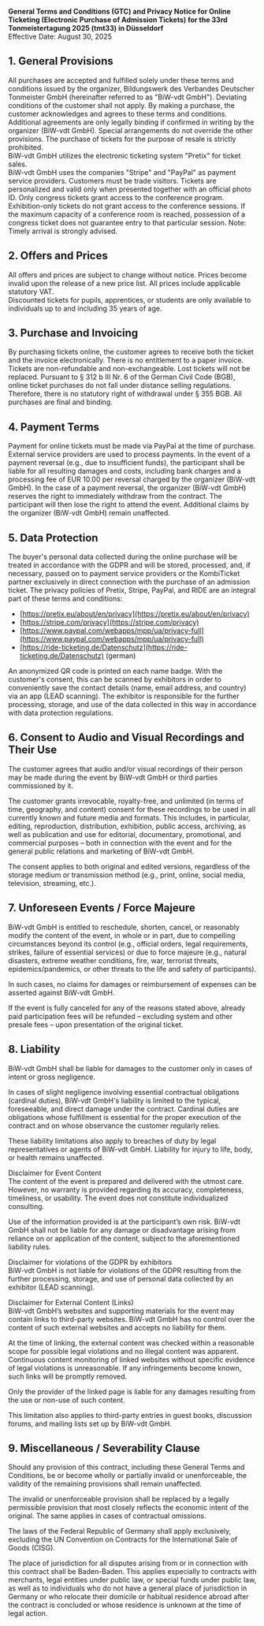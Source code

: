 **General Terms and Conditions (GTC) and Privacy Notice for Online Ticketing (Electronic Purchase of Admission Tickets) for the 33rd Tonmeistertagung 2025 (tmt33) in Düsseldorf**  
Effective Date: August 30, 2025

## 1. General Provisions
All purchases are accepted and fulfilled solely under these terms and conditions issued by the organizer, Bildungswerk des Verbandes Deutscher Tonmeister GmbH (hereinafter referred to as "BiW-vdt GmbH"). Deviating conditions of the customer shall not apply. By making a purchase, the customer acknowledges and agrees to these terms and conditions. Additional agreements are only legally binding if confirmed in writing by the organizer (BiW-vdt GmbH). Special arrangements do not override the other provisions. The purchase of tickets for the purpose of resale is strictly prohibited.  
BiW-vdt GmbH utilizes the electronic ticketing system "Pretix" for ticket sales.  
BiW-vdt GmbH uses the companies "Stripe" and "PayPal" as payment service providers. Customers must be trade visitors. Tickets are personalized and valid only when presented together with an official photo ID. Only congress tickets grant access to the conference program. Exhibition-only tickets do not grant access to the conference sessions. If the maximum capacity of a conference room is reached, possession of a congress ticket does not guarantee entry to that particular session. Note: Timely arrival is strongly advised.

## 2. Offers and Prices
All offers and prices are subject to change without notice. Prices become invalid upon the release of a new price list. All prices include applicable statutory VAT.  
Discounted tickets for pupils, apprentices, or students are only available to individuals up to and including 35 years of age.

## 3. Purchase and Invoicing
By purchasing tickets online, the customer agrees to receive both the ticket and the invoice electronically. There is no entitlement to a paper invoice. Tickets are non-refundable and non-exchangeable. Lost tickets will not be replaced. Pursuant to § 312 b III Nr. 6 of the German Civil Code (BGB), online ticket purchases do not fall under distance selling regulations. Therefore, there is no statutory right of withdrawal under § 355 BGB. All purchases are final and binding.

## 4. Payment Terms
Payment for online tickets must be made via PayPal at the time of purchase. External service providers are used to process payments. In the event of a payment reversal (e.g., due to insufficient funds), the participant shall be liable for all resulting damages and costs, including bank charges and a processing fee of EUR 10.00 per reversal charged by the organizer (BiW-vdt GmbH). In the case of a payment reversal, the organizer (BiW-vdt GmbH) reserves the right to immediately withdraw from the contract. The participant will then lose the right to attend the event. Additional claims by the organizer (BiW-vdt GmbH) remain unaffected.

## 5. Data Protection
The buyer's personal data collected during the online purchase will be treated in accordance with the GDPR and will be stored, processed, and, if necessary, passed on to payment service providers or the KombiTicket partner exclusively in direct connection with the purchase of an admission ticket. The privacy policies of Pretix, Stripe, PayPal, and RIDE are an integral part of these terms and conditions:

+ [https://pretix.eu/about/en/privacy](https://pretix.eu/about/en/privacy)
+ [https://stripe.com/privacy](https://stripe.com/privacy)
+ [https://www.paypal.com/webapps/mpp/ua/privacy-full](https://www.paypal.com/webapps/mpp/ua/privacy-full)
+ [https://ride-ticketing.de/Datenschutz](https://ride-ticketing.de/Datenschutz) (german)

An anonymized QR code is printed on each name badge. With the customer's consent, this can be scanned by exhibitors in order to conveniently save the contact details (name, email address, and country) via an app (LEAD scanning). The exhibitor is responsible for the further processing, storage, and use of the data collected in this way in accordance with data protection regulations.

## 6. Consent to Audio and Visual Recordings and Their Use
The customer agrees that audio and/or visual recordings of their person may be made during the event by BiW-vdt GmbH or third parties commissioned by it.

The customer grants irrevocable, royalty-free, and unlimited (in terms of time, geography, and content) consent for these recordings to be used in all currently known and future media and formats. This includes, in particular, editing, reproduction, distribution, exhibition, public access, archiving, as well as publication and use for editorial, documentary, promotional, and commercial purposes – both in connection with the event and for the general public relations and marketing of BiW-vdt GmbH.

The consent applies to both original and edited versions, regardless of the storage medium or transmission method (e.g., print, online, social media, television, streaming, etc.).

## 7. Unforeseen Events / Force Majeure
BiW-vdt GmbH is entitled to reschedule, shorten, cancel, or reasonably modify the content of the event, in whole or in part, due to compelling circumstances beyond its control (e.g., official orders, legal requirements, strikes, failure of essential services) or due to force majeure (e.g., natural disasters, extreme weather conditions, fire, war, terrorist threats, epidemics/pandemics, or other threats to the life and safety of participants).

In such cases, no claims for damages or reimbursement of expenses can be asserted against BiW-vdt GmbH.

If the event is fully canceled for any of the reasons stated above, already paid participation fees will be refunded – excluding system and other presale fees – upon presentation of the original ticket.

## 8. Liability
BiW-vdt GmbH shall be liable for damages to the customer only in cases of intent or gross negligence.

In cases of slight negligence involving essential contractual obligations (cardinal duties), BiW-vdt GmbH's liability is limited to the typical, foreseeable, and direct damage under the contract. Cardinal duties are obligations whose fulfillment is essential for the proper execution of the contract and on whose observance the customer regularly relies.

These liability limitations also apply to breaches of duty by legal representatives or agents of BiW-vdt GmbH. Liability for injury to life, body, or health remains unaffected.

Disclaimer for Event Content  
The content of the event is prepared and delivered with the utmost care. However, no warranty is provided regarding its accuracy, completeness, timeliness, or usability. The event does not constitute individualized consulting.

Use of the information provided is at the participant’s own risk. BiW-vdt GmbH shall not be liable for any damage or disadvantage arising from reliance on or application of the content, subject to the aforementioned liability rules.

Disclaimer for violations of the GDPR by exhibitors  
BiW-vdt GmbH is not liable for violations of the GDPR resulting from the further processing, storage, and use of personal data collected by an exhibitor (LEAD scanning).

Disclaimer for External Content (Links)  
BiW-vdt GmbH’s websites and supporting materials for the event may contain links to third-party websites. BiW-vdt GmbH has no control over the content of such external websites and accepts no liability for them.

At the time of linking, the external content was checked within a reasonable scope for possible legal violations and no illegal content was apparent. Continuous content monitoring of linked websites without specific evidence of legal violations is unreasonable. If any infringements become known, such links will be promptly removed.

Only the provider of the linked page is liable for any damages resulting from the use or non-use of such content.

This limitation also applies to third-party entries in guest books, discussion forums, and mailing lists set up by BiW-vdt GmbH.

## 9. Miscellaneous / Severability Clause
Should any provision of this contract, including these General Terms and Conditions, be or become wholly or partially invalid or unenforceable, the validity of the remaining provisions shall remain unaffected.

The invalid or unenforceable provision shall be replaced by a legally permissible provision that most closely reflects the economic intent of the original. The same applies in cases of contractual omissions.

The laws of the Federal Republic of Germany shall apply exclusively, excluding the UN Convention on Contracts for the International Sale of Goods (CISG).

The place of jurisdiction for all disputes arising from or in connection with this contract shall be Baden-Baden. This applies especially to contracts with merchants, legal entities under public law, or special funds under public law, as well as to individuals who do not have a general place of jurisdiction in Germany or who relocate their domicile or habitual residence abroad after the contract is concluded or whose residence is unknown at the time of legal action.
